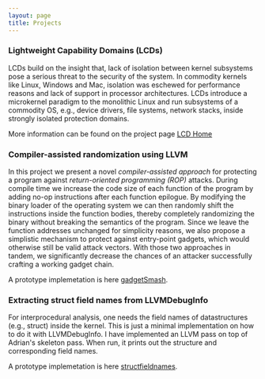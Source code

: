 ```yaml
---
layout: page
title: Projects
---
```


### Lightweight Capability Domains (LCDs)
LCDs build on the insight that, lack of isolation between kernel subsystems pose a serious threat to the security of the system. In commodity kernels like Linux, Windows and Mac, isolation was eschewed for performance reasons and lack of support in processor architectures. LCDs introduce a microkernel paradigm to the monolithic Linux and run subsystems of a commodity OS, e.g., device drivers, file systems, network stacks, inside strongly isolated protection domains.

More information can be found on the project page [LCD Home](http://www.cs.utah.edu/~aburtsev/lcd-doc/)


### Compiler-assisted randomization using LLVM
In this project we present a novel *compiler-assisted approach* for protecting a program against *return-oriented programming (ROP)* attacks. During compile time we increase the code size of each function of the program by adding no-op instructions after each function epilogue. By modifying the binary loader of the operating system we can then randomly shift the instructions inside the function bodies, thereby completely randomizing the binary without breaking the semantics of the program. Since we leave the function addresses unchanged for simplicity reasons, we also propose a simplistic mechanism to protect against entry-point gadgets, which would otherwise still be valid attack vectors. With those two approaches in tandem, we significantly decrease the chances of an attacker successfully crafting a working gadget chain.

A prototype implemetation is here [gadgetSmash](https://github.com/arkivm/gadgetsmash).


### Extracting struct field names from LLVMDebugInfo
For interprocedural analysis, one needs the field names of datastructures (e.g., struct) inside the kernel. This is just a minimal implementation on how to do it with LLVMDebugInfo. I have implemented an LLVM pass on top of Adrian's skeleton pass. When run, it prints out the structure and corresponding field names.

A prototype implemetation is here [structfieldnames](https://gitlab.flux.utah.edu/deker/llvm_pass_structfields/tree/release_39).
